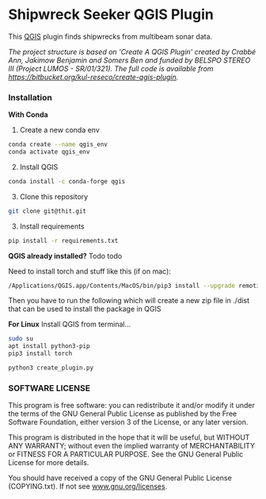 # Shipwreck Seeker QGIS Plugin

This [QGIS](https://www.qgis.org/en/site/) plugin finds shipwrecks from multibeam sonar data. 

*The project structure is based on 'Create A QGIS Plugin' created by Crabbé Ann, Jakimow Benjamin*
*and Somers Ben and funded by BELSPO STEREO III (Project LUMOS - SR/01/321).*
*The full code is available from https://bitbucket.org/kul-reseco/create-qgis-plugin.*

### Installation
**With Conda**
1. Create a new conda env
```bash
conda create --name qgis_env
conda activate qgis_env
```
2. Install QGIS
```bash
conda install -c conda-forge qgis
```
3. Clone this repository
```bash
git clone git@thit.git
```
3. Install requirements
```bash
pip install -r requirements.txt
```

**QGIS already installed?**
Todo todo

Need to install torch and stuff like this (if on mac): 
```bash
/Applications/QGIS.app/Contents/MacOS/bin/pip3 install --upgrade remotior-sensus scikit-learn torch
```

Then you have to run the following which will create a new zip file in ./dist that can be used to install the package in QGIS

**For Linux**
Install QGIS from terminal...
```bash
sudo su
apt install python3-pip
pip3 install torch
```

```bash
python3 create_plugin.py
```

### SOFTWARE LICENSE

This program is free software: you can redistribute it and/or modify it under the terms of the GNU General Public
License as published by the Free Software Foundation, either version 3 of the License, or any later version.

This program is distributed in the hope that it will be useful, but WITHOUT ANY WARRANTY; without even the implied
warranty of MERCHANTABILITY or FITNESS FOR A PARTICULAR PURPOSE.  See the GNU General Public License for more details.

You should have received a copy of the GNU General Public License (COPYING.txt). If not see www.gnu.org/licenses.

